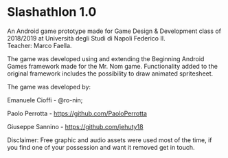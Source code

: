 # Slashathlon 1.0

An Android game prototype made for Game Design & Development class of 2018/2019 at Università degli Studi di Napoli Federico II.  
Teacher: Marco Faella.

The game was developed using and extending the Beginning Android Games framework made for the Mr. Nom game.
Functionality added to the original framework includes the possibility to draw animated spritesheet.

The game was developed by:  

  Emanuele Cioffi - @ro-nin;  
  
  Paolo Perrotta - https://github.com/PaoloPerrotta
  
  Giuseppe Sannino - https://github.com/jehuty18


Disclaimer: Free graphic and audio assets were used most of the time, if you find one of your possession and want it removed get in touch.
